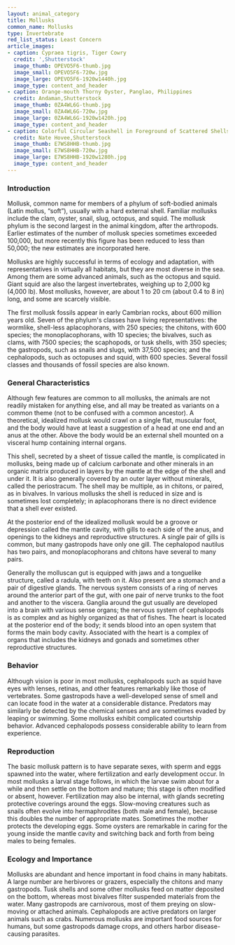 ```yaml
---
layout: animal_category
title: Mollusks
common_name: Mollusks
type: Invertebrate
red_list_status: Least Concern
article_images:
- caption: Cypraea tigris, Tiger Cowry
  credit: ',Shutterstock'
  image_thumb: OPEVO5F6-thumb.jpg
  image_small: OPEVO5F6-720w.jpg
  image_large: OPEVO5F6-1920w1440h.jpg
  image_type: content_and_header
- caption: Orange-mouth Thorny Oyster, Panglao, Philippines
  credit: Andaman,Shutterstock
  image_thumb: 0ZA4WL6G-thumb.jpg
  image_small: 0ZA4WL6G-720w.jpg
  image_large: 0ZA4WL6G-1920w1420h.jpg
  image_type: content_and_header
- caption: Colorful Circular Seashell in Foreground of Scattered Shells on Tunisian Beach
  credit: Nate Hovee,Shutterstock
  image_thumb: E7WS8HHB-thumb.jpg
  image_small: E7WS8HHB-720w.jpg
  image_large: E7WS8HHB-1920w1280h.jpg
  image_type: content_and_header
---
```


### Introduction

Mollusk, common name for members of a phylum of soft-bodied animals (Latin mollus, “soft”), usually with a hard external shell. Familiar mollusks include the clam, oyster, snail, slug, octopus, and squid. The mollusk phylum is the second largest in the animal kingdom, after the arthropods. Earlier estimates of the number of mollusk species sometimes exceeded 100,000, but more recently this figure has been reduced to less than 50,000; the new estimates are incorporated here.

Mollusks are highly successful in terms of ecology and adaptation, with representatives in virtually all habitats, but they are most diverse in the sea. Among them are some advanced animals, such as the octopus and squid. Giant squid are also the largest invertebrates, weighing up to 2,000 kg (4,000 lb). Most mollusks, however, are about 1 to 20 cm (about 0.4 to 8 in) long, and some are scarcely visible.

The first mollusk fossils appear in early Cambrian rocks, about 600 million years old. Seven of the phylum's classes have living representatives: the wormlike, shell-less aplacophorans, with 250 species; the chitons, with 600 species; the monoplacophorans, with 10 species; the bivalves, such as clams, with 7500 species; the scaphopods, or tusk shells, with 350 species; the gastropods, such as snails and slugs, with 37,500 species; and the cephalopods, such as octopuses and squid, with 600 species. Several fossil classes and thousands of fossil species are also known.

### General Characteristics

Although few features are common to all mollusks, the animals are not readily mistaken for anything else, and all may be treated as variants on a common theme (not to be confused with a common ancestor). A theoretical, idealized mollusk would crawl on a single flat, muscular foot, and the body would have at least a suggestion of a head at one end and an anus at the other. Above the body would be an external shell mounted on a visceral hump containing internal organs.
 
This shell, secreted by a sheet of tissue called the mantle, is complicated in mollusks, being made up of calcium carbonate and other minerals in an organic matrix produced in layers by the mantle at the edge of the shell and under it. It is also generally covered by an outer layer without minerals, called the periostracum. The shell may be multiple, as in chitons, or paired, as in bivalves. In various mollusks the shell is reduced in size and is sometimes lost completely; in aplacophorans there is no direct evidence that a shell ever existed.
 
At the posterior end of the idealized mollusk would be a groove or depression called the mantle cavity, with gills to each side of the anus, and openings to the kidneys and reproductive structures. A single pair of gills is common, but many gastropods have only one gill. The cephalopod nautilus has two pairs, and monoplacophorans and chitons have several to many pairs.
 
Generally the molluscan gut is equipped with jaws and a tonguelike structure, called a radula, with teeth on it. Also present are a stomach and a pair of digestive glands. The nervous system consists of a ring of nerves around the anterior part of the gut, with one pair of nerve trunks to the foot and another to the viscera. Ganglia around the gut usually are developed into a brain with various sense organs; the nervous system of cephalopods is as complex and as highly organized as that of fishes. The heart is located at the posterior end of the body; it sends blood into an open system that forms the main body cavity. Associated with the heart is a complex of organs that includes the kidneys and gonads and sometimes other reproductive structures.

### Behavior

Although vision is poor in most mollusks, cephalopods such as squid have eyes with lenses, retinas, and other features remarkably like those of vertebrates. Some gastropods have a well-developed sense of smell and can locate food in the water at a considerable distance. Predators may similarly be detected by the chemical senses and are sometimes evaded by leaping or swimming. Some mollusks exhibit complicated courtship behavior. Advanced cephalopods possess considerable ability to learn from experience.

### Reproduction

The basic mollusk pattern is to have separate sexes, with sperm and eggs spawned into the water, where fertilization and early development occur. In most mollusks a larval stage follows, in which the larvae swim about for a while and then settle on the bottom and mature; this stage is often modified or absent, however. Fertilization may also be internal, with glands secreting protective coverings around the eggs. Slow-moving creatures such as snails often evolve into hermaphrodites (both male and female), because this doubles the number of appropriate mates. Sometimes the mother protects the developing eggs. Some oysters are remarkable in caring for the young inside the mantle cavity and switching back and forth from being males to being females.

### Ecology and Importance

Mollusks are abundant and hence important in food chains in many habitats. A large number are herbivores or grazers, especially the chitons and many gastropods. Tusk shells and some other mollusks feed on matter deposited on the bottom, whereas most bivalves filter suspended materials from the water. Many gastropods are carnivorous, most of them preying on slow-moving or attached animals. Cephalopods are active predators on larger animals such as crabs. Numerous mollusks are important food sources for humans, but some gastropods damage crops, and others harbor disease-causing parasites.